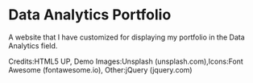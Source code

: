 Data Analytics Portfolio
=========================
A website that I have customized for displaying my portfolio in the Data Analytics field.

Credits:HTML5 UP, Demo Images:Unsplash (unsplash.com),Icons:Font Awesome (fontawesome.io), Other:jQuery (jquery.com)
